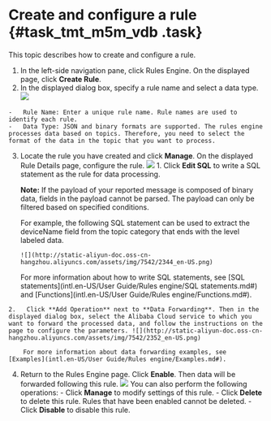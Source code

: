 # Create and configure a rule {#task_tmt_m5m_vdb .task}

This topic describes how to create and configure a rule.

1.   In the left-side navigation pane, click Rules Engine. On the displayed page, click **Create Rule**. 
2.   In the displayed dialog box, specify a rule name and select a data type. ![](http://static-aliyun-doc.oss-cn-hangzhou.aliyuncs.com/assets/img/7542/2331_en-US.png) 

    -   Rule Name: Enter a unique rule name. Rule names are used to identify each rule.
    -   Data Type: JSON and binary formats are supported. The rules engine processes data based on topics. Therefore, you need to select the format of the data in the topic that you want to process.
3.   Locate the rule you have created and click **Manage**. On the displayed Rule Details page, configure the rule. ![](http://static-aliyun-doc.oss-cn-hangzhou.aliyuncs.com/assets/img/7542/2334_en-US.png) 
    1.   Click **Edit SQL** to write a SQL statement as the rule for data processing. 

        **Note:** If the payload of your reported message is composed of binary data, fields in the payload cannot be parsed. The payload can only be filtered based on specified conditions.

        For example, the following SQL statement can be used to extract the deviceName field from the topic category that ends with the level labeled data.

         ![](http://static-aliyun-doc.oss-cn-hangzhou.aliyuncs.com/assets/img/7542/2344_en-US.png) 

        For more information about how to write SQL statements, see [SQL statements](intl.en-US/User Guide/Rules engine/SQL statements.md#) and [Functions](intl.en-US/User Guide/Rules engine/Functions.md#).

    2.   Click **Add Operation** next to **Data Forwarding**. Then in the displayed dialog box, select the Alibaba Cloud service to which you want to forward the processed data, and follow the instructions on the page to configure the parameters. ![](http://static-aliyun-doc.oss-cn-hangzhou.aliyuncs.com/assets/img/7542/2352_en-US.png) 

        For more information about data forwarding examples, see [Examples](intl.en-US/User Guide/Rules engine/Examples.md#).

4.   Return to the Rules Engine page. Click **Enable**. Then data will be forwarded following this rule. ![](http://static-aliyun-doc.oss-cn-hangzhou.aliyuncs.com/assets/img/7542/2361_en-US.png) You can also perform the following operations:
    -   Click **Manage** to modify settings of this rule.
    -   Click **Delete** to delete this rule. Rules that have been enabled cannot be deleted.
    -   Click **Disable** to disable this rule.

